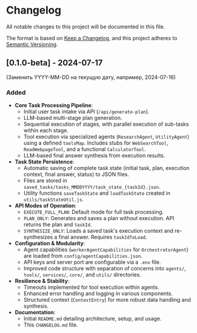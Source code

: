 # Changelog

All notable changes to this project will be documented in this file.

The format is based on [Keep a Changelog](https://keepachangelog.com/en/1.0.0/),
and this project adheres to [Semantic Versioning](https://semver.org/spec/v2.0.0.html).

## [0.1.0-beta] - 2024-07-17
(Заменить YYYY-MM-DD на текущую дату, например, 2024-07-16)

### Added

-   **Core Task Processing Pipeline**:
    -   Initial user task intake via API (`/api/generate-plan`).
    -   LLM-based multi-stage plan generation.
    -   Sequential execution of stages, with parallel execution of sub-tasks within each stage.
    -   Tool execution via specialized agents (`ResearchAgent`, `UtilityAgent`) using a defined `toolsMap`. Includes stubs for `WebSearchTool`, `ReadWebpageTool`, and a functional `CalculatorTool`.
    -   LLM-based final answer synthesis from execution results.
-   **Task State Persistence**:
    -   Automatic saving of complete task state (initial task, plan, execution context, final answer, status) to JSON files.
    -   Files are stored in `saved_tasks/tasks_MMDDYYYY/task_state_{taskId}.json`.
    -   Utility functions `saveTaskState` and `loadTaskState` created in `utils/taskStateUtil.js`.
-   **API Modes of Operation**:
    -   `EXECUTE_FULL_PLAN`: Default mode for full task processing.
    -   `PLAN_ONLY`: Generates and saves a plan without execution. API returns the plan and `taskId`.
    -   `SYNTHESIZE_ONLY`: Loads a saved task's execution context and re-synthesizes a final answer. Requires `taskIdToLoad`.
-   **Configuration & Modularity**:
    -   Agent capabilities (`workerAgentCapabilities` for `OrchestratorAgent`) are loaded from `config/agentCapabilities.json`.
    -   API keys and server port are configurable via a `.env` file.
    -   Improved code structure with separation of concerns into `agents/`, `tools/`, `services/`, `core/`, and `utils/` directories.
-   **Resilience & Stability**:
    -   Timeouts implemented for tool execution within agents.
    -   Enhanced error handling and logging in various components.
    -   Structured context (`ContextEntry`) for more robust data handling and synthesis.
-   **Documentation**:
    -   Initial `README.md` detailing architecture, setup, and usage.
    -   This `CHANGELOG.md` file.
